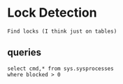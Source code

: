 # Lock Detection

    Find locks (I think just on tables)
    
## queries

    select cmd,* from sys.sysprocesses
    where blocked > 0